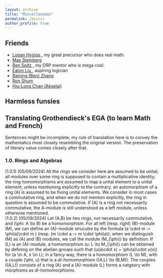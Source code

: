 ```yaml
---
layout: archive
title: "Miscellaneous"
permalink: /miscc/
author_profile: true
---
```

<link rel="stylesheet" href="https://cdn.jsdelivr.net/npm/katex@0.11.1/dist/katex.min.css" integrity="sha384-zB1R0rpPzHqg7Kpt0Aljp8JPLqbXI3bhnPWROx27a9N0Ll6ZP/+DiW/UqRcLbRjq" crossorigin="anonymous">
<script defer src="https://cdn.jsdelivr.net/npm/katex@0.11.1/dist/katex.min.js" integrity="sha384-y23I5Q6l+B6vatafAwxRu/0oK/79VlbSz7Q9aiSZUvyWYIYsd+qj+o24G5ZU2zJz" crossorigin="anonymous"></script>
<script defer src="https://cdn.jsdelivr.net/npm/katex@0.11.1/dist/contrib/auto-render.min.js" integrity="sha384-kWPLUVMOks5AQFrykwIup5lo0m3iMkkHrD0uJ4H5cjeGihAutqP0yW0J6dpFiVkI" crossorigin="anonymous" onload="renderMathInElement(document.body);"></script>

<div class="aside">
  
Friends
------
* <a href="https://loganhyslop.github.io"> Logan Hyslop </a>, my great precursor who does real math. <br>
* <a href="https://max.steinbergfour.com/"> Max Steinberg </a> <br>
* <a href="https://benspitz.com/"> Ben Spitz </a>, my DRP mentor who is mega cool. <br>
* <a href="https://amgminequality.github.io/"> Eaton Liu </a>, aspiring logician <br>
* <a href="http://bzhangbp.student.ust.hk/"> Baining (Ben) Zhang </a> <br>
* <a href= "https://teinc3.github.io/"> Ron Shum </a> <br>
* <a href= "https://akselai.github.io/"> Hiu-Long Chan (Akselai) </a> <br>

Harmless funsies 
------

## Translating Grothendieck's EGA (to learn Math and French) <br>
Sentences might be incomplete; my rule of translation here is to convey the mathematics most closely resembling the orignial version. The preservation of literary value comes closely after that. <br>

### 1.0. Rings and Algebras <br>
(1.0.1)  (05/09/2024) All the rings we consider here are assumed to be unital; all modules over some ring is supposed to contain a multiplicative identity; the ring homomorphisms are assumed to map a unital element to a unital element; unless mentioning explicitly to the contrary, an automorphism of a ring \(A\) is assumed to be fixing unital elements. We consider in most cases a commutative ring, and when we do not mention explicitly, the ring in question is assumed to be commutative. If \(A\) is a ring not necessarily commutative, the A-module is still understood as a left module, unless otherwise mentioned. <br>
(1.0.2) (05/09/2024) Let \(A,B\) be two rings, not necessarily commutative, and \(\phi: A \to B\) be a homomorphism. For all left (resp. right) \(B\)-module \(M\), we can define an \(A\)-module strucutre by the formula \(a \cdot m := \phi(a)\cdot m \) (resp. \(m \cdot a := m \cdot \phi(a)\); when we distinguish \(M\) as \(A\) and \(B\) modules, we call the module \(M_{\phi}\) by definition. If \(L\) is an \(A\)-module, a homomorphism \(u: L \to M_{\phi}\) can be obtained by defining on the abelian groups such that \(u(a\cdot x) = \phi(a)\cdot u(x)\) for \(a \in A, x \in L\); in a fancy way, there is a homomorphism \(L \to M\), with a couple  \(\phi, u\) that is a *di-homomorphism* \((A,L) \to (B,M)\). The couples \((A,L)\) consists of a ring \(A\) and a \(A\)-module \(L\) forms a catgeory with morphisms as *di-homomorphisms*.  
